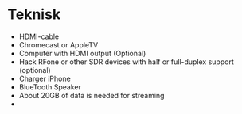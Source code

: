 # Teknisk

* HDMI-cable
* Chromecast or AppleTV
* Computer with HDMI output (Optional)
* Hack RFone or other SDR devices with half or full-duplex support (optional)
* Charger iPhone
* BlueTooth Speaker
* About 20GB of data is needed for streaming
*
